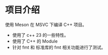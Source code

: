 # 项目介绍

使用 Meson 在 MSVC 下编译 C++ 项目。
* 使用了 c++ 23 的一些特性。
* 使用了 C++ 的 Module
* 针对 fmt 和 标准库的 fmt 相关功能进行了测试。